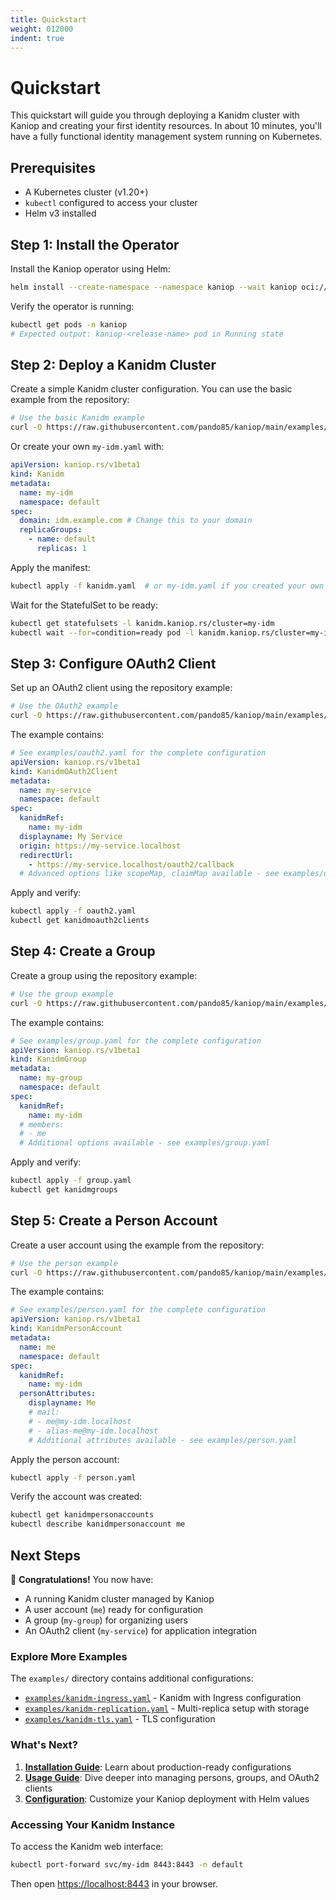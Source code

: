 ```yaml
---
title: Quickstart
weight: 012000
indent: true
---
```


# Quickstart

This quickstart will guide you through deploying a Kanidm cluster with Kaniop and creating your
first identity resources. In about 10 minutes, you'll have a fully functional identity management
system running on Kubernetes.

## Prerequisites

- A Kubernetes cluster (v1.20+)
- `kubectl` configured to access your cluster
- Helm v3 installed

## Step 1: Install the Operator

Install the Kaniop operator using Helm:

```bash
helm install --create-namespace --namespace kaniop --wait kaniop oci://ghcr.io/pando85/helm-charts/kaniop
```

Verify the operator is running:

```bash
kubectl get pods -n kaniop
# Expected output: kaniop-<release-name> pod in Running state
```

## Step 2: Deploy a Kanidm Cluster

Create a simple Kanidm cluster configuration. You can use the basic example from the repository:

```bash
# Use the basic Kanidm example
curl -O https://raw.githubusercontent.com/pando85/kaniop/main/examples/kanidm.yaml
```

Or create your own `my-idm.yaml` with:

```yaml
apiVersion: kaniop.rs/v1beta1
kind: Kanidm
metadata:
  name: my-idm
  namespace: default
spec:
  domain: idm.example.com # Change this to your domain
  replicaGroups:
    - name: default
      replicas: 1
```

Apply the manifest:

```bash
kubectl apply -f kanidm.yaml  # or my-idm.yaml if you created your own
```

Wait for the StatefulSet to be ready:

```bash
kubectl get statefulsets -l kanidm.kaniop.rs/cluster=my-idm
kubectl wait --for=condition=ready pod -l kanidm.kaniop.rs/cluster=my-idm --timeout=300s
```

## Step 3: Configure OAuth2 Client

Set up an OAuth2 client using the repository example:

```bash
# Use the OAuth2 example
curl -O https://raw.githubusercontent.com/pando85/kaniop/main/examples/oauth2.yaml
```

The example contains:

```yaml
# See examples/oauth2.yaml for the complete configuration
apiVersion: kaniop.rs/v1beta1
kind: KanidmOAuth2Client
metadata:
  name: my-service
  namespace: default
spec:
  kanidmRef:
    name: my-idm
  displayname: My Service
  origin: https://my-service.localhost
  redirectUrl:
    - https://my-service.localhost/oauth2/callback
  # Advanced options like scopeMap, claimMap available - see examples/oauth2.yaml
```

Apply and verify:

```bash
kubectl apply -f oauth2.yaml
kubectl get kanidmoauth2clients
```

## Step 4: Create a Group

Create a group using the repository example:

```bash
# Use the group example
curl -O https://raw.githubusercontent.com/pando85/kaniop/main/examples/group.yaml
```

The example contains:

```yaml
# See examples/group.yaml for the complete configuration
apiVersion: kaniop.rs/v1beta1
kind: KanidmGroup
metadata:
  name: my-group
  namespace: default
spec:
  kanidmRef:
    name: my-idm
  # members:
  # - me
  # Additional options available - see examples/group.yaml
```

Apply and verify:

```bash
kubectl apply -f group.yaml
kubectl get kanidmgroups
```

## Step 5: Create a Person Account

Create a user account using the example from the repository:

```bash
# Use the person example
curl -O https://raw.githubusercontent.com/pando85/kaniop/main/examples/person.yaml
```

The example contains:

```yaml
# See examples/person.yaml for the complete configuration
apiVersion: kaniop.rs/v1beta1
kind: KanidmPersonAccount
metadata:
  name: me
  namespace: default
spec:
  kanidmRef:
    name: my-idm
  personAttributes:
    displayname: Me
    # mail:
    # - me@my-idm.localhost
    # - alias-me@my-idm.localhost
    # Additional attributes available - see examples/person.yaml
```

Apply the person account:

```bash
kubectl apply -f person.yaml
```

Verify the account was created:

```bash
kubectl get kanidmpersonaccounts
kubectl describe kanidmpersonaccount me
```

## Next Steps

🎉 **Congratulations!** You now have:

- A running Kanidm cluster managed by Kaniop
- A user account (`me`) ready for configuration
- A group (`my-group`) for organizing users
- An OAuth2 client (`my-service`) for application integration

### Explore More Examples

The `examples/` directory contains additional configurations:

- [`examples/kanidm-ingress.yaml`](https://github.com/pando85/kaniop/blob/master/examples/kanidm-ingress.yaml) -
  Kanidm with Ingress configuration
- [`examples/kanidm-replication.yaml`](https://github.com/pando85/kaniop/blob/master/examples/kanidm-replication.yaml) -
  Multi-replica setup with storage
- [`examples/kanidm-tls.yaml`](https://github.com/pando85/kaniop/blob/master/examples/kanidm-tls.yaml) -
  TLS configuration

### What's Next?

1. **[Installation Guide](installation.md)**: Learn about production-ready configurations
2. **[Usage Guide](usage.md)**: Dive deeper into managing persons, groups, and OAuth2 clients
3. **[Configuration](helm-charts.md)**: Customize your Kaniop deployment with Helm values

### Accessing Your Kanidm Instance

To access the Kanidm web interface:

```bash
kubectl port-forward svc/my-idm 8443:8443 -n default
```

Then open [https://localhost:8443](https://localhost:8443) in your browser.
